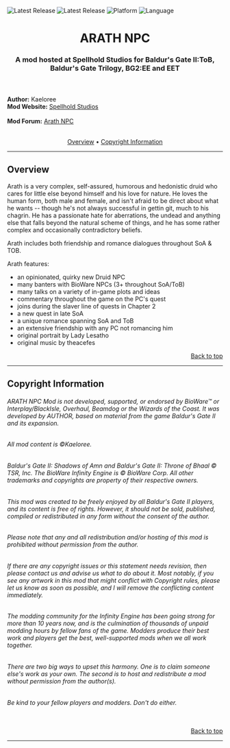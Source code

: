 ![Latest Release](https://img.shields.io/github/v/release/spellholdstudios/Arath_NPC?include_prereleases&color=darkred)<a name="top" id="top">
![Latest Release](https://img.shields.io/static/v1?label=release&message=v1.0.0&color=darkred)<a name="top" id="top">
![Platform](https://img.shields.io/static/v1?label=platform&message=windows%20%7C%20Mac%20%7C%20linux&color=informational)
![Language](https://img.shields.io/static/v1?label=language&message=English%20%7C%20Russian&color=limegreen)


<div align="center"><h1>ARATH NPC</h1>

<h3>A mod hosted at Spellhold Studios for Baldur's Gate II:ToB, Baldur's Gate Trilogy, BG2:EE and EET<h3>

</div><br />


**Author:** Kaeloree  
**Mod Website:** <a href="http://www.spellholdstudios.net/ie/Arath">Spellhold Studios</a><br /><br />
**Mod Forum:** <a href="http://www.shsforums.net/forum/624-arath/">Arath NPC</a><br /><br />


<div align="center">
<a href="#intro">Overview</a> &#8226; <a href="#credits">Copyright Information</a></br>
</div>

<hr>


## <a name="intro" id="intro"></a>Overview

Arath is a very complex, self-assured, humorous and hedonistic druid who cares for little else beyond himself and his love for nature. He loves the human form, both male and female, and isn't afraid to be direct about what he wants -- though he's not always successful in gettin git, much to his chagrin. He has a passionate hate for aberrations, the undead and anything else that falls beyond the natural scheme of things, and he has some rather complex and occasionally contradictory beliefs.

Arath includes both friendship and romance dialogues throughout SoA & TOB.

Arath features:

  - an opinionated, quirky new Druid NPC
  - many banters with BioWare NPCs (3+ throughout SoA/ToB)
  - many talks on a variety of in-game plots and ideas
  - commentary throughout the game on the PC's quest
  - joins during the slaver line of quests in Chapter 2
  - a new quest in late SoA
  - a unique romance spanning SoA and ToB
  - an extensive friendship with any PC not romancing him
  - original portrait by Lady Lesatho
  - original music by theacefes


<div align="right"><a href="#top">Back to top</a></div>


<hr>



## <a name="credits" id="credits"></a>Copyright Information

###### ARATH NPC Mod is not developed, supported, or endorsed by BioWare&trade; or Interplay/BlackIsle, Overhaul, Beamdog or the Wizards of the Coast. It was developed by AUTHOR, based on material from the game Baldur's Gate II and its expansion.
###### All mod content is &copy;Kaeloree.
###### Baldur's Gate II: Shadows of Amn and Baldur's Gate II: Throne of Bhaal &copy; TSR, Inc. The BioWare Infinity Engine is &copy; BioWare Corp. All other trademarks and copyrights are property of their respective owners.

###### This mod was created to be freely enjoyed by all Baldur's Gate II players, and its content is free of rights. However, it should not be sold, published, compiled or redistributed in any form without the consent of the author.
###### Please note that any and all redistribution and/or hosting of this mod is prohibited without permission from the author.

###### If there are any copyright issues or this statement needs revision, then please contact us and advise us what to do about it. Most notably, if you see any artwork in this mod that might conflict with Copyright rules, please let us know as soon as possible, and I will remove the conflicting content immediately.

###### The modding community for the Infinity Engine has been going strong for more than 10 years now, and is the culmination of thousands of unpaid modding hours by fellow fans of the game. Modders produce their best work and players get the best, well-supported mods when we all work together.
###### There are two big ways to upset this harmony. One is to claim someone else's work as your own. The second is to host and redistribute a mod without permission from the author(s).
###### Be kind to your fellow players and modders. Don't do either.</br></br>
<div align="right"><a href="#top">Back to top</a></div>


<hr>
